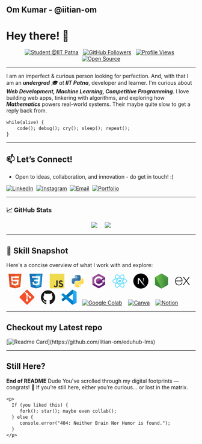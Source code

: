 <h2>Om Kumar - @iitian-om</h2>

<h1>Hey there! 👋</h1>

<!-- Profile Badges -->
<p align="center">
  <a href="#">
    <img src="https://img.shields.io/badge/Student%20@%20-IIT_Patna-003366?style=flat&logo=academia&logoColor=white" height="22" alt="Student @IIT Patna"/></a>
  &nbsp;
  <a href="https://github.com/Iitian-om"><img src="https://img.shields.io/github/followers/Iitian-om?style=flat&logo=github&logoColor=white&color=4B0082" height="22" alt="GitHub Followers"/></a>
  &nbsp;
  <a href="#"><img src="https://komarev.com/ghpvc/?username=Iitian-om&style=flat&label=Profile+Views&color=0A66C2" height="22" alt="Profile Views"/></a>
  &nbsp;
  <a href="#"><img src="https://img.shields.io/badge/Open%20Source-Enthusiast-24292F?style=flat&logo=github&logoColor=white" height="22" alt="Open Source"/></a>
</p>

---

I am an imperfect & curious person looking for perfection. And, with that I am an <i>**undergrad** 🎓 at **IIT Patna**</i>, developer and learner. I'm curious about <i>**Web Development, Machine Learning, Competitive Programming**.</i> I love building web apps, tinkering with algorithms, and exploring how **<i>Mathematics</i>** powers real-world systems.
Their maybe quite slow to get a reply back from.

```
while(alive) {
    code(); debug(); cry(); sleep(); repeat();
}
```
---

## 📫 Let’s Connect!

-  Open to ideas, collaboration, and innovation - do get in touch! :)
<p>
  <a href="https://linkedin.com/in/om-kumar-singh-039b58299" target="_blank"><img alt="LinkedIn" src="https://img.shields.io/badge/LinkedIn-Om%20Kumar%20Singh-blue?style=flat&logo=linkedin" height="22"/></a>&nbsp;
  <a href="https://instagram.com/i_am_om_2k05" target="_blank"><img alt="Instagram" src="https://img.shields.io/badge/@i_am_om_2k05-E4405F?style=flat&logo=instagram&logoColor=white" height="22"/></a>&nbsp;
  <a href="mailto:omkumarsingh56@gmail.com"><img alt="Email" src="https://img.shields.io/badge/Gmail-omkumarsingh56@gmail.com-red?style=flat&logo=gmail&logoColor=white" height="22"/></a>&nbsp;
  <a href="https://iitian-om-portfolio.lovable.app" target="_blank"><img alt="Portfolio" src="https://img.shields.io/badge/Portfolio-Visit%20Now-0A66C2?style=flat&logo=vercel&logoColor=white" height="22"/></a>
</p>

---

### 📈 GitHub Stats

<p align="center">
  <img src="https://github-readme-stats.vercel.app/api?username=Iitian-om&show_icons=true&theme=github_dark&border_radius=10&hide=prs&cache_seconds=3600" width="450"/>
    &nbsp;&nbsp;&nbsp;
  <img src="https://github-readme-stats.vercel.app/api/top-langs/?username=Iitian-om&layout=compact&theme=github_dark&border_radius=10&cache_seconds=3600" width="350"/>
</p>

---

## 🧠 Skill Snapshot

Here's a concise overview of what I work with and explore:

<p align="center">
  <!-- Languages -->
  <a href="https://developer.mozilla.org/en-US/docs/Web/HTML" target="_blank"><img src="https://raw.githubusercontent.com/devicons/devicon/master/icons/html5/html5-original.svg" alt="HTML5" width="40" height="40"/></a>&nbsp;&nbsp;&nbsp;
  <a href="https://developer.mozilla.org/en-US/docs/Web/CSS" target="_blank"><img src="https://raw.githubusercontent.com/devicons/devicon/master/icons/css3/css3-original.svg" alt="CSS3" width="40" height="40"/></a>&nbsp;&nbsp;&nbsp;
  <a href="https://developer.mozilla.org/en-US/docs/Web/JavaScript" target="_blank"><img src="https://raw.githubusercontent.com/devicons/devicon/master/icons/javascript/javascript-original.svg" alt="JavaScript" width="40" height="40"/></a>&nbsp;&nbsp;&nbsp;
  <a href="https://www.python.org" target="_blank"><img src="https://raw.githubusercontent.com/devicons/devicon/master/icons/python/python-original.svg" alt="Python" width="40" height="40"/></a>&nbsp;&nbsp;&nbsp;
  <a href="https://docs.microsoft.com/en-us/dotnet/csharp/" target="_blank"><img src="https://raw.githubusercontent.com/devicons/devicon/master/icons/csharp/csharp-original.svg" alt="C#" width="40" height="40"/></a>&nbsp;&nbsp;&nbsp;
  <a href="https://reactjs.org/" target="_blank"><img src="https://raw.githubusercontent.com/devicons/devicon/master/icons/react/react-original.svg" alt="React" width="40" height="40"/></a>&nbsp;&nbsp;&nbsp;
  <a href="https://nextjs.org/" target="_blank"><img src="https://raw.githubusercontent.com/devicons/devicon/master/icons/nextjs/nextjs-original.svg" alt="Next.js" width="40" height="40"/></a>&nbsp;&nbsp;&nbsp;
  <a href="https://nodejs.org/" target="_blank"><img src="https://raw.githubusercontent.com/devicons/devicon/master/icons/nodejs/nodejs-original.svg" alt="Node.js" width="40" height="40"/></a>&nbsp;&nbsp;&nbsp;
  <a href="https://expressjs.com/" target="_blank"><img src="https://raw.githubusercontent.com/devicons/devicon/master/icons/express/express-original.svg" alt="Express.js" width="40" height="40"/></a>&nbsp;&nbsp;&nbsp;
  <a href="https://git-scm.com/" target="_blank"><img src="https://raw.githubusercontent.com/devicons/devicon/master/icons/git/git-original.svg" alt="Git" width="40" height="40"/></a>&nbsp;&nbsp;&nbsp;
  <a href="https://github.com/" target="_blank"><img src="https://raw.githubusercontent.com/devicons/devicon/master/icons/github/github-original.svg" alt="GitHub" width="40" height="40"/></a>&nbsp;&nbsp;&nbsp;
  <a href="https://code.visualstudio.com/" target="_blank"><img src="https://raw.githubusercontent.com/devicons/devicon/master/icons/vscode/vscode-original.svg" alt="VS Code" width="40" height="40"/></a>&nbsp;&nbsp;&nbsp;
  <a href="https://colab.research.google.com/" target="_blank"><img src="https://raw.githubusercontent.com/simple-icons/simple-icons/develop/icons/googlecolab.svg" alt="Google Colab" width="40" height="40"/></a>&nbsp;&nbsp;&nbsp;
  <a href="https://www.canva.com/" target="_blank"><img src="https://img.shields.io/badge/Canva-00C4CC?style=flat&logo=canva&logoColor=white" alt="Canva" height="30"/></a>&nbsp;&nbsp;&nbsp;
  <a href="https://www.notion.so/" target="_blank"><img src="https://img.shields.io/badge/Notion-000000?style=flat&logo=notion&logoColor=white" alt="Notion" height="30"/></a>&nbsp;&nbsp;&nbsp;
</p>

---

## Checkout my Latest repo

[![Readme Card](https://github-readme-stats.vercel.app/api/pin/?username=Iitian-om&repo=eduhub-lms&theme=github_dark&border-radius="15")](https://github.com/Iitian-om/eduhub-lms)

---

## Still Here? 

 **End of README** Dude
    You've scrolled through my digital footprints — congrats! 🎉
      If you’re still here, either you’re curious... or lost in the matrix.

```
<p>
  If (you liked this) {
     fork(); star(); maybe even collab();
  } else {
     console.error("404: Neither Brain Nor Humor is found.");
  }
</p>
```
